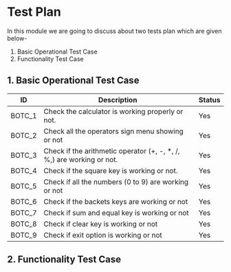 # Test Plan
  In this module we are going to discuss about two tests plan which are given below-
 1. Basic Operational Test Case
 2. Functionality Test Case
## 1. Basic Operational Test Case
   |   ID   |                         Description 	                                | Status |
   |--------|-----------------------------------------------------------------------|--------|
   | BOTC_1 | Check the calculator is working properly or not.                      |  Yes   |
   | BOTC_2 | Check all the operators sign menu showing or not                      |  Yes   |
   | BOTC_3 | Check if the arithmetic operator (+, -, *, /, %,) are working or not. |  Yes   |
   | BOTC_4 | Check if the square key is working or not.                            |  Yes   |
   | BOTC_5 | Check if all the numbers (0 to 9) are working or not                  |  Yes   |
   | BOTC_6 | Check if the backets keys are working or not                          |  Yes   |
   | BOTC_7 | Check if sum and equal key is working or not                          |  Yes   |
   | BOTC_8 | Check if clear key is working or not                                  |  Yes   |
   | BOTC_9 | Check if exit option is working or not                                |  Yes   |

## 2. Functionality Test Case
